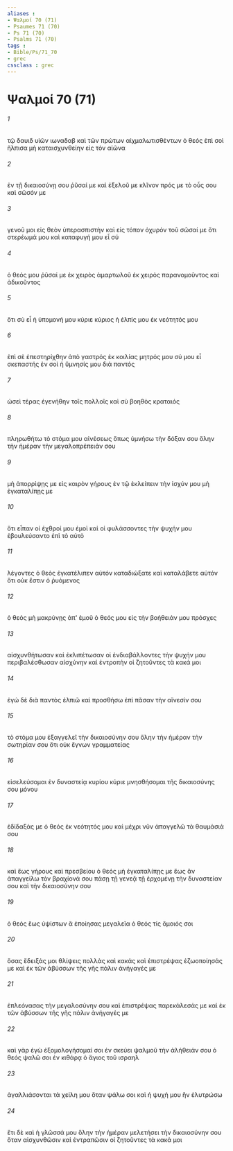 ```yaml
---
aliases : 
- Ψαλμοί 70 (71)
- Psaumes 71 (70)
- Ps 71 (70)
- Psalms 71 (70)
tags : 
- Bible/Ps/71_70
- grec
cssclass : grec
---
```


# Ψαλμοί 70 (71)

###### 1
τῷ δαυιδ υἱῶν ιωναδαβ καὶ τῶν πρώτων αἰχμαλωτισθέντων ὁ θεός ἐπὶ σοὶ ἤλπισα μὴ καταισχυνθείην εἰς τὸν αἰῶνα
###### 2
ἐν τῇ δικαιοσύνῃ σου ῥῦσαί με καὶ ἐξελοῦ με κλῖνον πρός με τὸ οὖς σου καὶ σῶσόν με
###### 3
γενοῦ μοι εἰς θεὸν ὑπερασπιστὴν καὶ εἰς τόπον ὀχυρὸν τοῦ σῶσαί με ὅτι στερέωμά μου καὶ καταφυγή μου εἶ σύ
###### 4
ὁ θεός μου ῥῦσαί με ἐκ χειρὸς ἁμαρτωλοῦ ἐκ χειρὸς παρανομοῦντος καὶ ἀδικοῦντος
###### 5
ὅτι σὺ εἶ ἡ ὑπομονή μου κύριε κύριος ἡ ἐλπίς μου ἐκ νεότητός μου
###### 6
ἐπὶ σὲ ἐπεστηρίχθην ἀπὸ γαστρός ἐκ κοιλίας μητρός μου σύ μου εἶ σκεπαστής ἐν σοὶ ἡ ὕμνησίς μου διὰ παντός
###### 7
ὡσεὶ τέρας ἐγενήθην τοῖς πολλοῖς καὶ σὺ βοηθὸς κραταιός
###### 8
πληρωθήτω τὸ στόμα μου αἰνέσεως ὅπως ὑμνήσω τὴν δόξαν σου ὅλην τὴν ἡμέραν τὴν μεγαλοπρέπειάν σου
###### 9
μὴ ἀπορρίψῃς με εἰς καιρὸν γήρους ἐν τῷ ἐκλείπειν τὴν ἰσχύν μου μὴ ἐγκαταλίπῃς με
###### 10
ὅτι εἶπαν οἱ ἐχθροί μου ἐμοὶ καὶ οἱ φυλάσσοντες τὴν ψυχήν μου ἐβουλεύσαντο ἐπὶ τὸ αὐτὸ
###### 11
λέγοντες ὁ θεὸς ἐγκατέλιπεν αὐτόν καταδιώξατε καὶ καταλάβετε αὐτόν ὅτι οὐκ ἔστιν ὁ ῥυόμενος
###### 12
ὁ θεός μὴ μακρύνῃς ἀπ' ἐμοῦ ὁ θεός μου εἰς τὴν βοήθειάν μου πρόσχες
###### 13
αἰσχυνθήτωσαν καὶ ἐκλιπέτωσαν οἱ ἐνδιαβάλλοντες τὴν ψυχήν μου περιβαλέσθωσαν αἰσχύνην καὶ ἐντροπὴν οἱ ζητοῦντες τὰ κακά μοι
###### 14
ἐγὼ δὲ διὰ παντὸς ἐλπιῶ καὶ προσθήσω ἐπὶ πᾶσαν τὴν αἴνεσίν σου
###### 15
τὸ στόμα μου ἐξαγγελεῖ τὴν δικαιοσύνην σου ὅλην τὴν ἡμέραν τὴν σωτηρίαν σου ὅτι οὐκ ἔγνων γραμματείας
###### 16
εἰσελεύσομαι ἐν δυναστείᾳ κυρίου κύριε μνησθήσομαι τῆς δικαιοσύνης σου μόνου
###### 17
ἐδίδαξάς με ὁ θεός ἐκ νεότητός μου καὶ μέχρι νῦν ἀπαγγελῶ τὰ θαυμάσιά σου
###### 18
καὶ ἕως γήρους καὶ πρεσβείου ὁ θεός μὴ ἐγκαταλίπῃς με ἕως ἂν ἀπαγγείλω τὸν βραχίονά σου πάσῃ τῇ γενεᾷ τῇ ἐρχομένῃ τὴν δυναστείαν σου καὶ τὴν δικαιοσύνην σου
###### 19
ὁ θεός ἕως ὑψίστων ἃ ἐποίησας μεγαλεῖα ὁ θεός τίς ὅμοιός σοι
###### 20
ὅσας ἔδειξάς μοι θλίψεις πολλὰς καὶ κακάς καὶ ἐπιστρέψας ἐζωοποίησάς με καὶ ἐκ τῶν ἀβύσσων τῆς γῆς πάλιν ἀνήγαγές με
###### 21
ἐπλεόνασας τὴν μεγαλοσύνην σου καὶ ἐπιστρέψας παρεκάλεσάς με καὶ ἐκ τῶν ἀβύσσων τῆς γῆς πάλιν ἀνήγαγές με
###### 22
καὶ γὰρ ἐγὼ ἐξομολογήσομαί σοι ἐν σκεύει ψαλμοῦ τὴν ἀλήθειάν σου ὁ θεός ψαλῶ σοι ἐν κιθάρᾳ ὁ ἅγιος τοῦ ισραηλ
###### 23
ἀγαλλιάσονται τὰ χείλη μου ὅταν ψάλω σοι καὶ ἡ ψυχή μου ἣν ἐλυτρώσω
###### 24
ἔτι δὲ καὶ ἡ γλῶσσά μου ὅλην τὴν ἡμέραν μελετήσει τὴν δικαιοσύνην σου ὅταν αἰσχυνθῶσιν καὶ ἐντραπῶσιν οἱ ζητοῦντες τὰ κακά μοι
